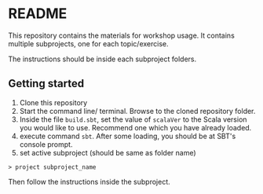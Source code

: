 # README #

This repository contains the materials for workshop usage. It contains multiple subprojects, one for each topic/exercise.

The instructions should be inside each subproject folders. 

## Getting started
1. Clone this repository
2. Start the command line/ terminal. Browse to the cloned repository folder.
3. Inside the file `build.sbt`, set the value of `scalaVer` to the Scala version you would like to use. Recommend one which you have already loaded.
4. execute command `sbt`. After some loading, you should be at SBT's console prompt.
5. set active subproject (should be same as folder name)
```
> project subproject_name
```

Then follow the instructions inside the subproject.